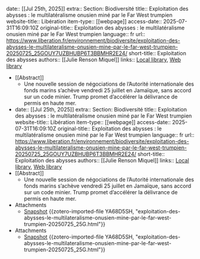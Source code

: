date:: [[Jul 25th, 2025]]
extra:: Section: Biodiversité
title:: Exploitation des abysses : le multilatéralisme onusien miné par le Far West trumpien
website-title:: Libération
item-type:: [[webpage]]
access-date:: 2025-07-31T16:09:10Z
original-title:: Exploitation des abysses : le multilatéralisme onusien miné par le Far West trumpien
language:: fr
url:: https://www.liberation.fr/environnement/biodiversite/exploitation-des-abysses-le-multilateralisme-onusien-mine-par-le-far-west-trumpien-20250725_25GOUY7UZBHUBP6T3BBMHR2E24/
short-title:: Exploitation des abysses
authors:: [[Julie Renson Miquel]]
links:: [Local library](zotero://select/library/items/55FMQZ3Z), [Web library](https://www.zotero.org/users/46463/items/55FMQZ3Z)

- [[Abstract]]
	- Une nouvelle session de négociations de l’Autorité internationale des fonds marins s’achève vendredi 25 juillet en Jamaïque, sans accord sur un code minier. Trump promet d’accélérer la délivrance de permis en haute mer.
- date:: [[Jul 25th, 2025]]
  extra:: Section: Biodiversité
  title:: Exploitation des abysses : le multilatéralisme onusien miné par le Far West trumpien
  website-title:: Libération
  item-type:: [[webpage]]
  access-date:: 2025-07-31T16:09:10Z
  original-title:: Exploitation des abysses : le multilatéralisme onusien miné par le Far West trumpien
  language:: fr
  url:: https://www.liberation.fr/environnement/biodiversite/exploitation-des-abysses-le-multilateralisme-onusien-mine-par-le-far-west-trumpien-20250725_25GOUY7UZBHUBP6T3BBMHR2E24/
  short-title:: Exploitation des abysses
  authors:: [[Julie Renson Miquel]]
  links:: [Local library](zotero://select/library/items/55FMQZ3Z), [Web library](https://www.zotero.org/users/46463/items/55FMQZ3Z)
- [[Abstract]]
	- Une nouvelle session de négociations de l’Autorité internationale des fonds marins s’achève vendredi 25 juillet en Jamaïque, sans accord sur un code minier. Trump promet d’accélérer la délivrance de permis en haute mer.
- Attachments
	- [Snapshot](https://www.liberation.fr/environnement/biodiversite/exploitation-des-abysses-le-multilateralisme-onusien-mine-par-le-far-west-trumpien-20250725_25GOUY7UZBHUBP6T3BBMHR2E24/) {{zotero-imported-file YA68D5SH, "exploitation-des-abysses-le-multilateralisme-onusien-mine-par-le-far-west-trumpien-20250725_25G.html"}}
- Attachments
	- [Snapshot](https://www.liberation.fr/environnement/biodiversite/exploitation-des-abysses-le-multilateralisme-onusien-mine-par-le-far-west-trumpien-20250725_25GOUY7UZBHUBP6T3BBMHR2E24/) {{zotero-imported-file YA68D5SH, "exploitation-des-abysses-le-multilateralisme-onusien-mine-par-le-far-west-trumpien-20250725_25G.html"}}